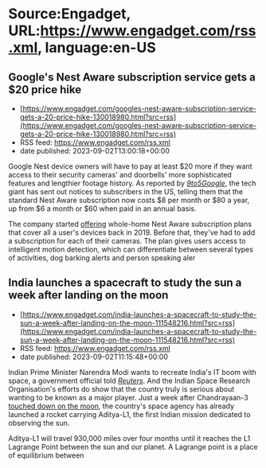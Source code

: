 # Source:Engadget, URL:https://www.engadget.com/rss.xml, language:en-US

## Google's Nest Aware subscription service gets a $20 price hike
 - [https://www.engadget.com/googles-nest-aware-subscription-service-gets-a-20-price-hike-130018980.html?src=rss](https://www.engadget.com/googles-nest-aware-subscription-service-gets-a-20-price-hike-130018980.html?src=rss)
 - RSS feed: https://www.engadget.com/rss.xml
 - date published: 2023-09-02T13:00:18+00:00

<p>Google Nest device owners will have to pay at least $20 more if they want access to their security cameras' and doorbells' more sophisticated features and lengthier footage history. As reported by <a class="no-affiliate-link" href="https://9to5google.com/2023/09/01/nest-aware-price-increase/"><em>9to5Google</em></a>, the tech giant has sent out notices to subscribers in the US, telling them that the standard Nest Aware subscription now costs $8 per month or $80 a year, up from $6 a month or $60 when paid in an annual basis.&nbsp;</p><p>The company started <a href="https://www.engadget.com/2019-10-15-google-nest-aware-whole-home-subscriptions.html">offering</a> whole-home Nest Aware subscription plans that cover all a user's devices back in 2019. Before that, they've had to add a subscription for each of their cameras. The plan gives users access to intelligent motion detection, which can differentiate between several types of activities, dog barking alerts and person speaking aler

## India launches a spacecraft to study the sun a week after landing on the moon
 - [https://www.engadget.com/india-launches-a-spacecraft-to-study-the-sun-a-week-after-landing-on-the-moon-111548216.html?src=rss](https://www.engadget.com/india-launches-a-spacecraft-to-study-the-sun-a-week-after-landing-on-the-moon-111548216.html?src=rss)
 - RSS feed: https://www.engadget.com/rss.xml
 - date published: 2023-09-02T11:15:48+00:00

<p>Indian Prime Minister Narendra Modi wants to recreate India's IT boom with space, a government official told <a href="https://www.reuters.com/technology/space/after-moon-india-sets-sights-studying-sun-with-rocket-mission-2023-09-02/?taid=64f2ba530336bb0001b0cff1&amp;utm_campaign=trueanthem&amp;utm_medium=trueanthem&amp;utm_source=twitter"><em>Reuters</em></a>. And the Indian Space Research Organisation's efforts do show that the country truly is serious about wanting to be known as a major player. Just a week after Chandrayaan-3 <a href="https://www.engadget.com/india-is-the-first-country-to-land-at-the-moons-south-pole-133322596.html">touched down on the moon</a>, the country's space agency has already launched a rocket carrying Aditya-L1, the first Indian mission dedicated to observing the sun.&nbsp;</p><p>Aditya-L1 will travel 930,000 miles over four months until it reaches the L1 Lagrange Point between the sun and our planet. A Lagrange point is a place of equilibrium between 

